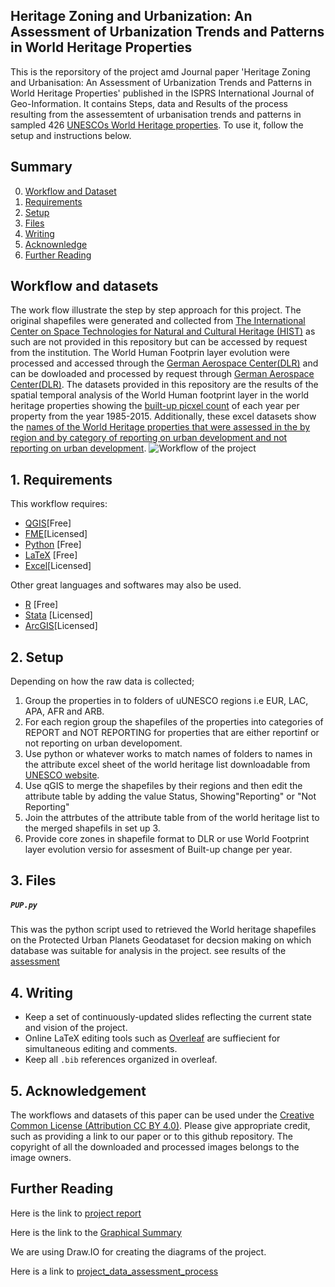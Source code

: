 ## Heritage Zoning and Urbanization: An Assessment of Urbanization Trends and Patterns in World Heritage Properties

  This is the reporsitory of the project amd Journal paper 'Heritage Zoning and Urbanisation: An Assessment of Urbanization Trends and Patterns in World Heritage Properties' published in the ISPRS International Journal of Geo-Information. It contains Steps, data and Results of the process resulting from the assessemtent of urbanisation trends and patterns in sampled 426 [UNESCOs World Heritage properties](https://whc.unesco.org/en/list/). 
To use it, follow the setup and instructions below.

## Summary
0.  [Workflow and Dataset](https://github.com/mkvusa/heritagezoning/blob/main/README.md#workflow-and-datasets)
01. [Requirements](https://github.com/mkvusa/heritagezoning/blob/main/README.md#1-requirements)
02. [Setup](https://github.com/mkvusa/heritagezoning/blob/main/README.md#3-files)
03. [Files]()
04. [Writing](https://github.com/mkvusa/heritagezoning/blob/main/README.md#4-writing)
05. [Acknownledge](https://github.com/mkvusa/heritagezoning/blob/main/README.md#5-acknowledgement)
06. [Further Reading]()

## Workflow and datasets
The work flow illustrate the step by step approach for this project. The original shapefiles were generated and collected from [The International Center on Space Technologies for Natural and Cultural Heritage (HIST)](http://www.unesco-hist.org/index.php?r=en/index) as such are not provided in this repository but can be accessed by request from the institution. The World Human Footprin layer evolution were processed and accessed through the [German Aerospace Center(DLR)](https://www.dlr.de/EN/Home/home_node.html) and can be dowloaded and processed by request through [German Aerospace Center(DLR)](https://geoservice.dlr.de/web/maps/eoc:wsfevolution).
The datasets provided in this repository are the results of the spatial temporal analysis of the World Human footprint layer in the world heritage properties showing the [built-up picxel count](https://github.com/mkvusa/heritagezoning/blob/main/_PixelCount_WSFEvo_ShapesNoBuffer_transposed_renamed.xlsx) of each year per property from the year 1985-2015. Additionally, these excel datasets show the [names of the World Heritage properties that were assessed in the by region and by category of reporting on urban development and not reporting on urban development](https://github.com/mkvusa/heritagezoning/delete/main/_PixelCount_WSFEvo_ShapesNoBuffer_transposed_renamed.xlsx).
![Workflow of the project](https://github.com/mkvusa/heritagezoning/blob/main/Regional%20maps/WorkFLow_HIST_new_edited.jpg)

## 1. Requirements

This workflow requires:
- [QGIS](https://www.qgis.org/fr/site/)[Free]
- [FME](https://www.safe.com/)[Licensed]
- [Python](https://www.python.org) [Free] 
- [LaTeX](https://www.latex-project.org) [Free]
- [Excel](https://www.microsoft.com/en-us/microsoft-365/excel)[Licensed]

Other great languages and softwares may also be used.
- [R](https://www.r-project.org) [Free]
- [Stata](https://www.stata.com) [Licensed]
- [ArcGIS](https://www.arcgis.com/index.html)[Licensed]

## 2. Setup
Depending on how the raw data is collected;
1. Group the properties in to folders of uUNESCO regions i.e EUR, LAC, APA, AFR and ARB.
2. For each region group the shapefiles of the properties into categories of REPORT and NOT REPORTING for properties that are either reportinf or not reporting on urban developoment.
3. Use python or whatever works to match names of folders to names in the attribute excel sheet of the world heritage list downloadable from [UNESCO website](https://whc.unesco.org/en/syndication).
4. Use qGIS to merge the shapefiles by their regions and then edit the attribute table by adding the value Status, Showing"Reporting" or "Not Reporting"
5. Join the attrbutes of the attribute table from of the world heritage list to the merged shapefils in set up 3.
6. Provide core zones in shapefile format to DLR or use World Footprint layer evolution versio for assesment of Built-up change per year.

## 3. Files
##### `PUP.py`
This was the python script used to retrieved the World heritage shapefiles on the Protected Urban Planets Geodataset for decsion making on which database was suitable for analysis in the project. see results of the [assessment](https://github.com/mkvusa/heritagezoning/blob/main/Data%20Assessment.pptx) 


## 4. Writing
- Keep a set of continuously-updated slides reflecting the current state and vision of the project.
- Online LaTeX editing tools such as [Overleaf](https://www.overleaf.com/) are suffiecient for simultaneous editing and comments.
- Keep all `.bib` references organized in overleaf.

## 5. Acknowledgement
The workflows and datasets of this paper can be used under the [Creative Common License (Attribution CC BY 4.0)](https://creativecommons.org/licenses/by/4.0/). Please give appropriate credit, such as providing a link to our paper or to this github repository. The copyright of all the downloaded and processed images belongs to the image owners.

## Further Reading

Here is the link to [project report](https://docs.google.com/document/d/1z2x7LImbpOdwTfusMivY_bJPvH6AD3ctfQOXbscvRqc/edit)

Here is the link to the [Graphical Summary](https://docs.google.com/presentation/d/1FWlQp0J-vXN2YH4g35VbUQuPiCwq16CPVWzjlesev10/edit#slide=id.g120edecb748_2_261)

We are using Draw.IO for creating the diagrams of the project.

Here is a link to [project_data_assessment_process](https://drive.google.com/file/d/1P1xcFAEAEWp0NpKyCJqnSuvNw9EEZyqd/view?usp=sharing)
